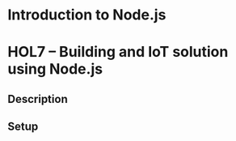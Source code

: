 # Introduction to Node.js
# HOL7 – Building and IoT solution using Node.js
## Description

## Setup
